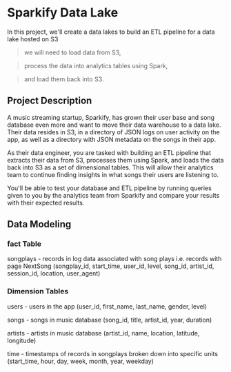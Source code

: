 # Sparkify Data Lake
In this project, we'll create a data lakes to build an ETL pipeline for a data lake hosted on S3  
> we will need to load data from S3,

> process the data into analytics tables using Spark,

> and load them back into S3. 
 
## Project Description
A music streaming startup, Sparkify, has grown their user base and song database even more and want to move their data warehouse to a data lake. Their data resides in S3, in a directory of JSON logs on user activity on the app, as well as a directory with JSON metadata on the songs in their app.

As their data engineer, you are tasked with building an ETL pipeline that extracts their data from S3, processes them using Spark, and loads the data back into S3 as a set of dimensional tables. This will allow their analytics team to continue finding insights in what songs their users are listening to.

You'll be able to test your database and ETL pipeline by running queries given to you by the analytics team from Sparkify and compare your results with their expected results.




## Data Modeling 

### fact Table

songplays - records in log data associated with song plays i.e. records with page NextSong
        (songplay_id, start_time, user_id, level, song_id, artist_id, session_id, location, user_agent)

### Dimension Tables

users - users in the app
        (user_id, first_name, last_name, gender, level)
        
songs - songs in music database
        (song_id, title, artist_id, year, duration)
        
artists - artists in music database
        (artist_id, name, location, latitude, longitude)
        
time - timestamps of records in songplays broken down into specific units
        (start_time, hour, day, week, month, year, weekday)
        
